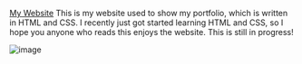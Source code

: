 [My Website](https://prestonwong7.github.io/)
This is my website used to show my portfolio, which is written in HTML and CSS. I recently just got started learning HTML and CSS, so I hope you anyone who reads this enjoys the website. This is still in progress!

![image](https://user-images.githubusercontent.com/30359951/44769562-e3d94800-ab19-11e8-849a-d90ef7e3e8a3.png)

